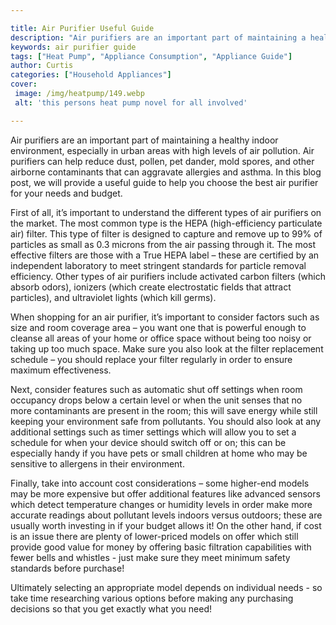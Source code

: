 ```yaml
---

title: Air Purifier Useful Guide
description: "Air purifiers are an important part of maintaining a healthy indoor environment, especially in urban areas with high levels of air...see more"
keywords: air purifier guide
tags: ["Heat Pump", "Appliance Consumption", "Appliance Guide"]
author: Curtis
categories: ["Household Appliances"]
cover: 
 image: /img/heatpump/149.webp
 alt: 'this persons heat pump novel for all involved'

---
```


Air purifiers are an important part of maintaining a healthy indoor environment, especially in urban areas with high levels of air pollution. Air purifiers can help reduce dust, pollen, pet dander, mold spores, and other airborne contaminants that can aggravate allergies and asthma. In this blog post, we will provide a useful guide to help you choose the best air purifier for your needs and budget.

First of all, it’s important to understand the different types of air purifiers on the market. The most common type is the HEPA (high-efficiency particulate air) filter. This type of filter is designed to capture and remove up to 99% of particles as small as 0.3 microns from the air passing through it. The most effective filters are those with a True HEPA label – these are certified by an independent laboratory to meet stringent standards for particle removal efficiency. Other types of air purifiers include activated carbon filters (which absorb odors), ionizers (which create electrostatic fields that attract particles), and ultraviolet lights (which kill germs). 

When shopping for an air purifier, it’s important to consider factors such as size and room coverage area – you want one that is powerful enough to cleanse all areas of your home or office space without being too noisy or taking up too much space. Make sure you also look at the filter replacement schedule – you should replace your filter regularly in order to ensure maximum effectiveness. 

Next, consider features such as automatic shut off settings when room occupancy drops below a certain level or when the unit senses that no more contaminants are present in the room; this will save energy while still keeping your environment safe from pollutants. You should also look at any additional settings such as timer settings which will allow you to set a schedule for when your device should switch off or on; this can be especially handy if you have pets or small children at home who may be sensitive to allergens in their environment. 
 
Finally, take into account cost considerations – some higher-end models may be more expensive but offer additional features like advanced sensors which detect temperature changes or humidity levels in order make more accurate readings about pollutant levels indoors versus outdoors; these are usually worth investing in if your budget allows it! On the other hand, if cost is an issue there are plenty of lower-priced models on offer which still provide good value for money by offering basic filtration capabilities with fewer bells and whistles - just make sure they meet minimum safety standards before purchase!

 Ultimately selecting an appropriate model depends on individual needs - so take time researching various options before making any purchasing decisions so that you get exactly what you need!
